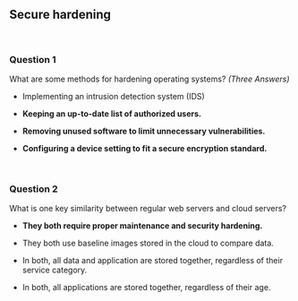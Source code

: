## Secure hardening


<br>

### Question 1

What are some methods for hardening operating systems? *(Three Answers)*

* Implementing an intrusion detection system (IDS) 

* **Keeping an up-to-date list of authorized users.**

* **Removing unused software to limit unnecessary vulnerabilities.**

* **Configuring a device setting to fit a secure encryption standard.**


<br>

### Question 2

What is one key similarity between regular web servers and cloud servers? 

* **They both require proper maintenance and security hardening.** 

* They both use baseline images stored in the cloud to compare data.

* In both, all data and application are stored together, regardless of their service category.

* In both, all applications are stored together, regardless of their age. 